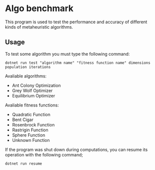 # Algo benchmark
This program is used to test the performance and accuracy of different kinds of metaheuristic algorithms. 

## Usage
To test some algorithm you must type the following command: 
```
dotnet run test "algorithm name" "fitness function name" dimensions population iterations
```

Avaliable algorithms:
* Ant Colony Optimization
* Grey Wolf Optimizer
* Equilibrium Optimizer

Avaliable fitness functions:
* Quadratic Function
* Bent Cigar
* Rosenbrock Function
* Rastrigin Function
* Sphere Function
* Unknown Function

If the program was shut down during computations, you can resume its operation with the following command;
```
dotnet run resume
```